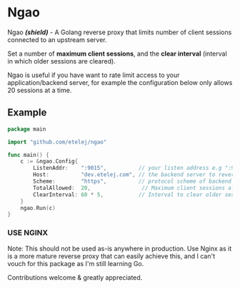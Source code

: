 # Ngao 

Ngao **_(shield)_** - A Golang reverse proxy that limits number of client sessions connected to an upstream server.

Set a number of __maximum client sessions__, and the __clear interval__ (interval in which older sessions are cleared).

Ngao is useful if you have want to rate limit access to your application/backend server, for example the configuration below only allows 20 sessions at a time.

## Example

```go
package main

import "github.com/etelej/ngao"

func main() {
	c := &ngao.Config{
		ListenAddr:    ":9015",          // your listen address e.g ":9010"
		Host:          "dev.etelej.com", // the backend server to reverseproxy
		Scheme:        "https",          // protocol scheme of backend host e.g. https, http
		TotalAllowed:  20,                // Maximum client sessions allowed
		ClearInterval: 60 * 5,           // Interval to clear older sessions (secs)
	}
	ngao.Run(c)
}
```


### USE NGINX
Note: This should not be used as-is anywhere in production. Use Nginx as it is a more mature reverse proxy that can easily achieve this, and I can't vouch for this package as I'm still learning Go.



Contributions welcome & greatly appreciated.